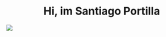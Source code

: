 <div align="center">
<h1 align="center">Hi, im Santiago Portilla </h1>
</div>
<img src="https://www.linkedin.com/in/santiago-andres-portilla-foglia-8377991b0/overlay/background-image/">
